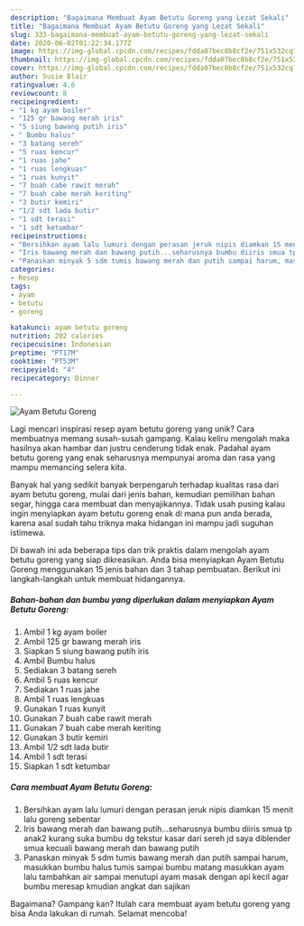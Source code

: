 ```yaml
---
description: "Bagaimana Membuat Ayam Betutu Goreng yang Lezat Sekali"
title: "Bagaimana Membuat Ayam Betutu Goreng yang Lezat Sekali"
slug: 333-bagaimana-membuat-ayam-betutu-goreng-yang-lezat-sekali
date: 2020-06-02T01:22:34.177Z
image: https://img-global.cpcdn.com/recipes/fdda07bec8b8cf2e/751x532cq70/ayam-betutu-goreng-foto-resep-utama.jpg
thumbnail: https://img-global.cpcdn.com/recipes/fdda07bec8b8cf2e/751x532cq70/ayam-betutu-goreng-foto-resep-utama.jpg
cover: https://img-global.cpcdn.com/recipes/fdda07bec8b8cf2e/751x532cq70/ayam-betutu-goreng-foto-resep-utama.jpg
author: Susie Blair
ratingvalue: 4.6
reviewcount: 8
recipeingredient:
- "1 kg ayam boiler"
- "125 gr bawang merah iris"
- "5 siung bawang putih iris"
- " Bumbu halus"
- "3 batang sereh"
- "5 ruas kencur"
- "1 ruas jahe"
- "1 ruas lengkuas"
- "1 ruas kunyit"
- "7 buah cabe rawit merah"
- "7 buah cabe merah keriting"
- "3 butir kemiri"
- "1/2 sdt lada butir"
- "1 sdt terasi"
- "1 sdt ketumbar"
recipeinstructions:
- "Bersihkan ayam lalu lumuri dengan perasan jeruk nipis diamkan 15 menit lalu goreng sebentar"
- "Iris bawang merah dan bawang putih...seharusnya bumbu diiris smua tp anak2 kurang suka bumbu dg tekstur kasar dari sereh jd saya diblender smua kecuali bawang merah dan bawang putih"
- "Panaskan minyak 5 sdm tumis bawang merah dan putih sampai harum, masukkan bumbu halus tumis sampai bumbu matang masukkan ayam lalu tambahkan air sampai menutupi ayam masak dengan api kecil agar bumbu meresap kmudian angkat dan sajikan"
categories:
- Resep
tags:
- ayam
- betutu
- goreng

katakunci: ayam betutu goreng 
nutrition: 202 calories
recipecuisine: Indonesian
preptime: "PT17M"
cooktime: "PT53M"
recipeyield: "4"
recipecategory: Dinner

---
```



![Ayam Betutu Goreng](https://img-global.cpcdn.com/recipes/fdda07bec8b8cf2e/751x532cq70/ayam-betutu-goreng-foto-resep-utama.jpg)

Lagi mencari inspirasi resep ayam betutu goreng yang unik? Cara membuatnya memang susah-susah gampang. Kalau keliru mengolah maka hasilnya akan hambar dan justru cenderung tidak enak. Padahal ayam betutu goreng yang enak seharusnya mempunyai aroma dan rasa yang mampu memancing selera kita.

Banyak hal yang sedikit banyak berpengaruh terhadap kualitas rasa dari ayam betutu goreng, mulai dari jenis bahan, kemudian pemilihan bahan segar, hingga cara membuat dan menyajikannya. Tidak usah pusing kalau ingin menyiapkan ayam betutu goreng enak di mana pun anda berada, karena asal sudah tahu triknya maka hidangan ini mampu jadi suguhan istimewa.




Di bawah ini ada beberapa tips dan trik praktis dalam mengolah ayam betutu goreng yang siap dikreasikan. Anda bisa menyiapkan Ayam Betutu Goreng menggunakan 15 jenis bahan dan 3 tahap pembuatan. Berikut ini langkah-langkah untuk membuat hidangannya.

<!--inarticleads1-->

##### Bahan-bahan dan bumbu yang diperlukan dalam menyiapkan Ayam Betutu Goreng:

1. Ambil 1 kg ayam boiler
1. Ambil 125 gr bawang merah iris
1. Siapkan 5 siung bawang putih iris
1. Ambil  Bumbu halus
1. Sediakan 3 batang sereh
1. Ambil 5 ruas kencur
1. Sediakan 1 ruas jahe
1. Ambil 1 ruas lengkuas
1. Gunakan 1 ruas kunyit
1. Gunakan 7 buah cabe rawit merah
1. Gunakan 7 buah cabe merah keriting
1. Gunakan 3 butir kemiri
1. Ambil 1/2 sdt lada butir
1. Ambil 1 sdt terasi
1. Siapkan 1 sdt ketumbar




<!--inarticleads2-->

##### Cara membuat Ayam Betutu Goreng:

1. Bersihkan ayam lalu lumuri dengan perasan jeruk nipis diamkan 15 menit lalu goreng sebentar
1. Iris bawang merah dan bawang putih...seharusnya bumbu diiris smua tp anak2 kurang suka bumbu dg tekstur kasar dari sereh jd saya diblender smua kecuali bawang merah dan bawang putih
1. Panaskan minyak 5 sdm tumis bawang merah dan putih sampai harum, masukkan bumbu halus tumis sampai bumbu matang masukkan ayam lalu tambahkan air sampai menutupi ayam masak dengan api kecil agar bumbu meresap kmudian angkat dan sajikan




Bagaimana? Gampang kan? Itulah cara membuat ayam betutu goreng yang bisa Anda lakukan di rumah. Selamat mencoba!
